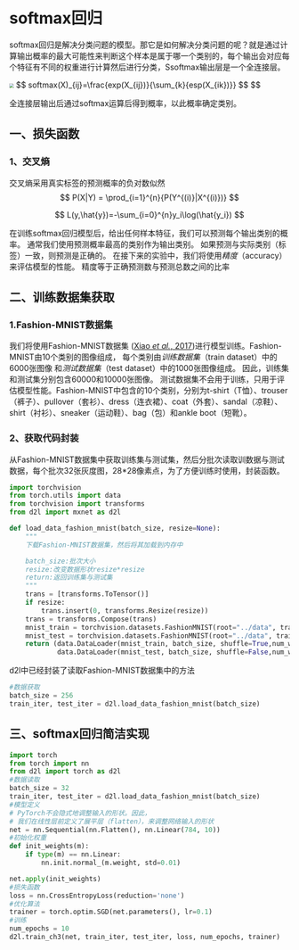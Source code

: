 # softmax回归

softmax回归是解决分类问题的模型。那它是如何解决分类问题的呢？就是通过计算输出概率的最大可能性来判断这个样本是属于哪一个类别的，每个输出会对应每个特征有不同的权重进行计算然后进行分类，Ssoftmax输出层是一个全连接层。

<img src="https://mmbiz.qpic.cn/sz_mmbiz_png/7TWRhh4xickk4AGn7eGvE35AFsAmXZzJ9Mxw1F14f9tr7iakic3RVkSh3dibo0Isngo8yFJ0Jm3JltklQlAbL2Sz0w/640?wx_fmt=png&from=appmsg" style="zoom:50%;" />
$$
softmax(X)_{ij}=\frac{exp(X_{ij})}{\sum_{k}{esp(X_{ik})}}
$$
$$

全连接层输出后通过softmax运算后得到概率，以此概率确定类别。

## 一、损失函数

### 1、交叉熵

交叉熵采用真实标签的预测概率的负对数似然
$$
P(X|Y) = \prod_{i=1}^{n}{P(Y^{(i)}|X^{(i)})}
$$

$$
L(y,\hat{y})=-\sum_{i=0}^{n}y_i\log(\hat{y_i})
$$

在训练softmax回归模型后，给出任何样本特征，我们可以预测每个输出类别的概率。 通常我们使用预测概率最高的类别作为输出类别。 如果预测与实际类别（标签）一致，则预测是正确的。 在接下来的实验中，我们将使用*精度*（accuracy）来评估模型的性能。 精度等于正确预测数与预测总数之间的比率

## 二、训练数据集获取

### 1.Fashion-MNIST数据集

我们将使用Fashion-MNIST数据集 ([Xiao *et al.*, 2017](https://zh.d2l.ai/chapter_references/zreferences.html#id189))进行模型训练。Fashion-MNIST由10个类别的图像组成， 每个类别由*训练数据集*（train dataset）中的6000张图像 和*测试数据集*（test dataset）中的1000张图像组成。 因此，训练集和测试集分别包含60000和10000张图像。 测试数据集不会用于训练，只用于评估模型性能。Fashion-MNIST中包含的10个类别，分别为t-shirt（T恤）、trouser（裤子）、pullover（套衫）、dress（连衣裙）、coat（外套）、sandal（凉鞋）、shirt（衬衫）、sneaker（运动鞋）、bag（包）和ankle boot（短靴）。

### 2、获取代码封装

从Fashion-MNIST数据集中获取训练集与测试集，然后分批次读取训数据与测试数据，每个批次32张灰度图，28*28像素点，为了方便训练时使用，封装函数。

```python
import torchvision
from torch.utils import data
from torchvision import transforms
from d2l import mxnet as d2l

def load_data_fashion_mnist(batch_size, resize=None):
    """
    下载Fashion-MNIST数据集，然后将其加载到内存中

    batch_size:批次大小
    resize:改变数据形状resize*resize
    return:返回训练集与测试集
    """
    trans = [transforms.ToTensor()]
    if resize:
        trans.insert(0, transforms.Resize(resize))
    trans = transforms.Compose(trans)
    mnist_train = torchvision.datasets.FashionMNIST(root="../data", train=True, transform=trans, download=True)
    mnist_test = torchvision.datasets.FashionMNIST(root="../data", train=False, transform=trans, download=True)
    return (data.DataLoader(mnist_train, batch_size, shuffle=True,num_workers=4),
            data.DataLoader(mnist_test, batch_size, shuffle=False,num_workers=4))


```

d2l中已经封装了读取Fashion-MNIST数据集中的方法

```python
#数据获取
batch_size = 256
train_iter, test_iter = d2l.load_data_fashion_mnist(batch_size)
```



## 三、softmax回归简洁实现

```python
import torch
from torch import nn
from d2l import torch as d2l
#数据读取
batch_size = 32
train_iter, test_iter = d2l.load_data_fashion_mnist(batch_size)
#模型定义
# PyTorch不会隐式地调整输入的形状。因此，
# 我们在线性层前定义了展平层（flatten），来调整网络输入的形状
net = nn.Sequential(nn.Flatten(), nn.Linear(784, 10))
#初始化权重
def init_weights(m):
    if type(m) == nn.Linear:
        nn.init.normal_(m.weight, std=0.01)

net.apply(init_weights)
#损失函数
loss = nn.CrossEntropyLoss(reduction='none')
#优化算法
trainer = torch.optim.SGD(net.parameters(), lr=0.1)
#训练
num_epochs = 10
d2l.train_ch3(net, train_iter, test_iter, loss, num_epochs, trainer)
```



















